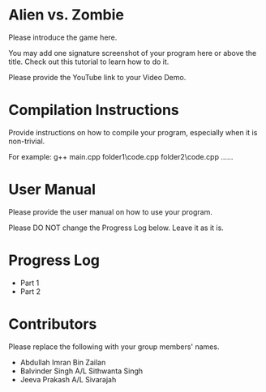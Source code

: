 **Alien vs. Zombie**
======================

Please introduce the game here.

You may add one signature screenshot of your program here or above the title. Check out this tutorial to learn how to do it.

Please provide the YouTube link to your Video Demo.


**Compilation Instructions**
============================

Provide instructions on how to compile your program, especially when it is non-trivial.

For example:
g++ main.cpp folder1\code.cpp folder2\code.cpp ......


**User Manual**
================

Please provide the user manual on how to use your program.

Please DO NOT change the Progress Log below. Leave it as it is.


**Progress Log**
================

- Part 1
- Part 2


**Contributors**
================

Please replace the following with your group members' names.
- Abdullah Imran Bin Zailan
- Balvinder Singh A/L Sithwanta Singh
- Jeeva Prakash A/L Sivarajah 

